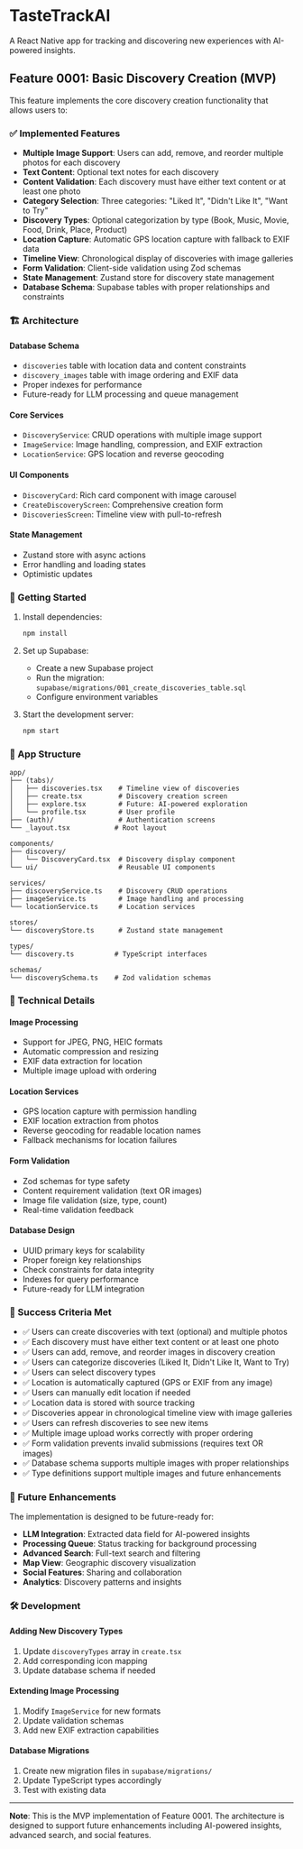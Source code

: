 # TasteTrackAI

A React Native app for tracking and discovering new experiences with AI-powered insights.

## Feature 0001: Basic Discovery Creation (MVP)

This feature implements the core discovery creation functionality that allows users to:

### ✅ Implemented Features

- **Multiple Image Support**: Users can add, remove, and reorder multiple photos for each discovery
- **Text Content**: Optional text notes for each discovery
- **Content Validation**: Each discovery must have either text content or at least one photo
- **Category Selection**: Three categories: "Liked It", "Didn't Like It", "Want to Try"
- **Discovery Types**: Optional categorization by type (Book, Music, Movie, Food, Drink, Place, Product)
- **Location Capture**: Automatic GPS location capture with fallback to EXIF data
- **Timeline View**: Chronological display of discoveries with image galleries
- **Form Validation**: Client-side validation using Zod schemas
- **State Management**: Zustand store for discovery state management
- **Database Schema**: Supabase tables with proper relationships and constraints

### 🏗️ Architecture

#### Database Schema
- `discoveries` table with location data and content constraints
- `discovery_images` table with image ordering and EXIF data
- Proper indexes for performance
- Future-ready for LLM processing and queue management

#### Core Services
- `DiscoveryService`: CRUD operations with multiple image support
- `ImageService`: Image handling, compression, and EXIF extraction
- `LocationService`: GPS location and reverse geocoding

#### UI Components
- `DiscoveryCard`: Rich card component with image carousel
- `CreateDiscoveryScreen`: Comprehensive creation form
- `DiscoveriesScreen`: Timeline view with pull-to-refresh

#### State Management
- Zustand store with async actions
- Error handling and loading states
- Optimistic updates

### 🚀 Getting Started

1. Install dependencies:
   ```bash
   npm install
   ```

2. Set up Supabase:
   - Create a new Supabase project
   - Run the migration: `supabase/migrations/001_create_discoveries_table.sql`
   - Configure environment variables

3. Start the development server:
   ```bash
   npm start
   ```

### 📱 App Structure

```
app/
├── (tabs)/
│   ├── discoveries.tsx    # Timeline view of discoveries
│   ├── create.tsx         # Discovery creation screen
│   ├── explore.tsx        # Future: AI-powered exploration
│   └── profile.tsx        # User profile
├── (auth)/                # Authentication screens
└── _layout.tsx           # Root layout

components/
├── discovery/
│   └── DiscoveryCard.tsx  # Discovery display component
└── ui/                    # Reusable UI components

services/
├── discoveryService.ts    # Discovery CRUD operations
├── imageService.ts        # Image handling and processing
└── locationService.ts     # Location services

stores/
└── discoveryStore.ts      # Zustand state management

types/
└── discovery.ts          # TypeScript interfaces

schemas/
└── discoverySchema.ts    # Zod validation schemas
```

### 🔧 Technical Details

#### Image Processing
- Support for JPEG, PNG, HEIC formats
- Automatic compression and resizing
- EXIF data extraction for location
- Multiple image upload with ordering

#### Location Services
- GPS location capture with permission handling
- EXIF location extraction from photos
- Reverse geocoding for readable location names
- Fallback mechanisms for location failures

#### Form Validation
- Zod schemas for type safety
- Content requirement validation (text OR images)
- Image file validation (size, type, count)
- Real-time validation feedback

#### Database Design
- UUID primary keys for scalability
- Proper foreign key relationships
- Check constraints for data integrity
- Indexes for query performance
- Future-ready for LLM integration

### 🎯 Success Criteria Met

- ✅ Users can create discoveries with text (optional) and multiple photos
- ✅ Each discovery must have either text content or at least one photo
- ✅ Users can add, remove, and reorder images in discovery creation
- ✅ Users can categorize discoveries (Liked It, Didn't Like It, Want to Try)
- ✅ Users can select discovery types
- ✅ Location is automatically captured (GPS or EXIF from any image)
- ✅ Users can manually edit location if needed
- ✅ Location data is stored with source tracking
- ✅ Discoveries appear in chronological timeline view with image galleries
- ✅ Users can refresh discoveries to see new items
- ✅ Multiple image upload works correctly with proper ordering
- ✅ Form validation prevents invalid submissions (requires text OR images)
- ✅ Database schema supports multiple images with proper relationships
- ✅ Type definitions support multiple images and future enhancements

### 🔮 Future Enhancements

The implementation is designed to be future-ready for:

- **LLM Integration**: Extracted data field for AI-powered insights
- **Processing Queue**: Status tracking for background processing
- **Advanced Search**: Full-text search and filtering
- **Map View**: Geographic discovery visualization
- **Social Features**: Sharing and collaboration
- **Analytics**: Discovery patterns and insights

### 🛠️ Development

#### Adding New Discovery Types
1. Update `discoveryTypes` array in `create.tsx`
2. Add corresponding icon mapping
3. Update database schema if needed

#### Extending Image Processing
1. Modify `ImageService` for new formats
2. Update validation schemas
3. Add new EXIF extraction capabilities

#### Database Migrations
1. Create new migration files in `supabase/migrations/`
2. Update TypeScript types accordingly
3. Test with existing data

---

**Note**: This is the MVP implementation of Feature 0001. The architecture is designed to support future enhancements including AI-powered insights, advanced search, and social features.
